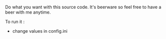 Do what you want with this source code. It's beerware so feel free to have a beer with me anytime.

To run it :

 - change values in config.ini
